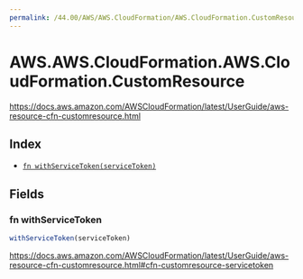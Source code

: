 ```yaml
---
permalink: /44.00/AWS/AWS.CloudFormation/AWS.CloudFormation.CustomResource/
---
```


# AWS.AWS.CloudFormation.AWS.CloudFormation.CustomResource

https://docs.aws.amazon.com/AWSCloudFormation/latest/UserGuide/aws-resource-cfn-customresource.html

## Index

* [`fn withServiceToken(serviceToken)`](#fn-withservicetoken)

## Fields

### fn withServiceToken

```ts
withServiceToken(serviceToken)
```

https://docs.aws.amazon.com/AWSCloudFormation/latest/UserGuide/aws-resource-cfn-customresource.html#cfn-customresource-servicetoken